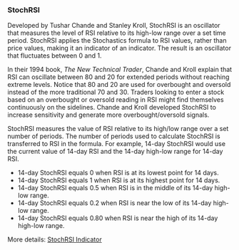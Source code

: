 ### StochRSI

Developed by Tushar Chande and Stanley Kroll, StochRSI is an oscillator that measures the level of RSI relative to its high-low range over a set time period. StochRSI applies the Stochastics formula to RSI values, rather than price values, making it an indicator of an indicator. The result is an oscillator that fluctuates between 0 and 1.

In their 1994 book, *The New Technical Trader*, Chande and Kroll explain that RSI can oscillate between 80 and 20 for extended periods without reaching extreme levels. Notice that 80 and 20 are used for overbought and oversold instead of the more traditional 70 and 30. Traders looking to enter a stock based on an overbought or oversold reading in RSI might find themselves continuously on the sidelines. Chande and Kroll developed StochRSI to increase sensitivity and generate more overbought/oversold signals.

StochRSI measures the value of RSI relative to its high/low range over a set number of periods. The number of periods used to calculate StochRSI is transferred to RSI in the formula. For example, 14-day StochRSI would use the current value of 14-day RSI and the 14-day high-low range for 14-day RSI.

- 14-day StochRSI equals 0 when RSI is at its lowest point for 14 days.
- 14-day StochRSI equals 1 when RSI is at its highest point for 14 days.
- 14-day StochRSI equals 0.5 when RSI is in the middle of its 14-day high-low range.
- 14-day StochRSI equals 0.2 when RSI is near the low of its 14-day high-low range.
- 14-day StochRSI equals 0.80 when RSI is near the high of its 14-day high-low range.

More details: [StochRSI Indicator](https://ctrader.com/algos/indicators/show/2886)

